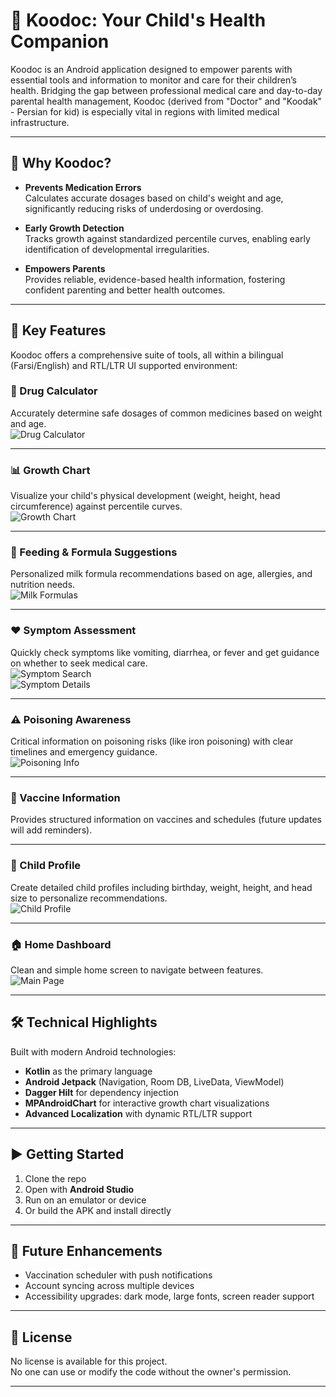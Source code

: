 # 👶 Koodoc: Your Child's Health Companion

Koodoc is an Android application designed to empower parents with essential tools and information to monitor and care for their children’s health. Bridging the gap between professional medical care and day-to-day parental health management, Koodoc (derived from "Doctor" and "Koodak" - Persian for kid) is especially vital in regions with limited medical infrastructure.

---

## 🚀 Why Koodoc?

- **Prevents Medication Errors**  
  Calculates accurate dosages based on child's weight and age, significantly reducing risks of underdosing or overdosing.

- **Early Growth Detection**  
  Tracks growth against standardized percentile curves, enabling early identification of developmental irregularities.

- **Empowers Parents**  
  Provides reliable, evidence-based health information, fostering confident parenting and better health outcomes.

---

## 📱 Key Features

Koodoc offers a comprehensive suite of tools, all within a bilingual (Farsi/English) and RTL/LTR UI supported environment:

### 🧮 Drug Calculator
Accurately determine safe dosages of common medicines based on weight and age.  
![Drug Calculator](screenshots/calculator_dosage.jpg)

---

### 📊 Growth Chart
Visualize your child's physical development (weight, height, head circumference) against percentile curves.  
![Growth Chart](screenshots/growth_chart.jpg)

---

### 🍼 Feeding & Formula Suggestions
Personalized milk formula recommendations based on age, allergies, and nutrition needs.  
![Milk Formulas](screenshots/milks.jpg)

---

### ❤️ Symptom Assessment
Quickly check symptoms like vomiting, diarrhea, or fever and get guidance on whether to seek medical care.  
![Symptom Search](screenshots/search_symptoms.jpg)  
![Symptom Details](screenshots/symptoms.jpg)

---

### ⚠️ Poisoning Awareness
Critical information on poisoning risks (like iron poisoning) with clear timelines and emergency guidance.  
![Poisoning Info](screenshots/iron_toxic.jpg)

---

### 💉 Vaccine Information
Provides structured information on vaccines and schedules (future updates will add reminders).

---

### 👶 Child Profile
Create detailed child profiles including birthday, weight, height, and head size to personalize recommendations.  
![Child Profile](screenshots/calender_birthday.jpg)

---

### 🏠 Home Dashboard
Clean and simple home screen to navigate between features.  
![Main Page](screenshots/main_page.jpg)

---

## 🛠 Technical Highlights

Built with modern Android technologies:

- **Kotlin** as the primary language  
- **Android Jetpack** (Navigation, Room DB, LiveData, ViewModel)  
- **Dagger Hilt** for dependency injection  
- **MPAndroidChart** for interactive growth chart visualizations  
- **Advanced Localization** with dynamic RTL/LTR support  

---

## ▶️ Getting Started

1. Clone the repo  
2. Open with **Android Studio**  
3. Run on an emulator or device  
4. Or build the APK and install directly  

---

## 🔮 Future Enhancements

- Vaccination scheduler with push notifications  
- Account syncing across multiple devices  
- Accessibility upgrades: dark mode, large fonts, screen reader support  

---

## 📜 License

No license is available for this project.  
No one can use or modify the code without the owner's permission.

---
